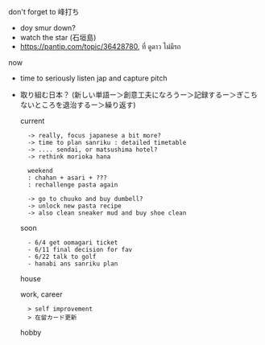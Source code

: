 don't forget to 峰打ち
- doy smur down?
- watch the star (石垣島)
- https://pantip.com/topic/36428780, ที่ ดูดาว ไม่มีรถ

now
- time to seriously listen jap and capture pitch 
- 取り組む日本？ (新しい単語ー＞創意工夫になろうー＞記録するー＞ぎこちないところを退治するー＞繰り返す)

	current
		
		-> really, focus japanese a bit more?
		-> time to plan sanriku : detailed timetable
		-> .... sendai, or matsushima hotel?
		-> rethink morioka hana
		
		weekend
		: chahan + asari + ???
		: rechallenge pasta again
		
		-> go to chuuko and buy dumbell?
		-> unlock new pasta recipe
		-> also clean sneaker mud and buy shoe clean
		
	soon
	
		- 6/4 get oomagari ticket
		- 6/11 final decision for fav
		- 6/22 talk to golf
		- hanabi ans sanriku plan
	house
	
	work, career
	
		> self improvement
		> 在留カード更新
	hobby
			

			
		
